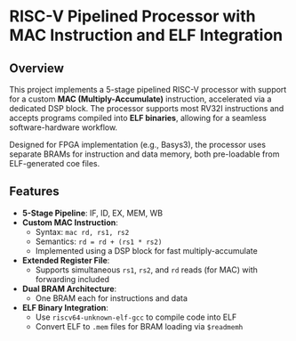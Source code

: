 # RISC-V Pipelined Processor with MAC Instruction and ELF Integration

## Overview

This project implements a 5-stage pipelined RISC-V processor with support for a custom **MAC (Multiply-Accumulate)** instruction, accelerated via a dedicated DSP block. The processor supports most RV32I instructions and accepts programs compiled into **ELF binaries**, allowing for a seamless software-hardware workflow.

Designed for FPGA implementation (e.g., Basys3), the processor uses separate BRAMs for instruction and data memory, both pre-loadable from ELF-generated coe files.

## Features

- **5-Stage Pipeline**: IF, ID, EX, MEM, WB
- **Custom MAC Instruction**:  
  - Syntax: `mac rd, rs1, rs2`  
  - Semantics: `rd = rd + (rs1 * rs2)`
  - Implemented using a DSP block for fast multiply-accumulate
- **Extended Register File**:
  - Supports simultaneous `rs1`, `rs2`, and `rd` reads (for MAC) with forwarding included
- **Dual BRAM Architecture**:
  - One BRAM each for instructions and data
- **ELF Binary Integration**:
  - Use `riscv64-unknown-elf-gcc` to compile code into ELF
  - Convert ELF to `.mem` files for BRAM loading via `$readmemh`